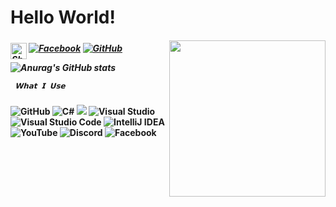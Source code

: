 <h1> Hello World! </h1> 
 <h5> <img align="right" src="https://media.giphy.com/media/26AHqZycSplGWWPAI/giphy.gif" width="250" height="250" /> <h5>
  
  
[![Facebook](https://img.shields.io/badge/Facebook-%231877F2.svg?style)](https://www.facebook.com/julien.jelev.5)
 [![GitHub](https://img.shields.io/badge/github-%23121011.svg) ](https://github.com/Jelev123)
  <a href="mailto:julienjelev2@gmail.com">
    <img align="left" alt="Shubhamdeep Jha | Gmail" width="26px" src="https://github.com/TheDudeThatCode/TheDudeThatCode/blob/master/Assets/Gmail.svg" />
  </a>
  
  
 ![Anurag's GitHub stats](https://github-readme-stats.vercel.app/api?username=jelev123&show_icons=true&theme=tokyonight)
  
  
  
     𝗪𝗵𝗮𝘁 𝗜 𝗨𝘀𝗲 
  <h4> <img alt="GitHub" src="https://img.shields.io/badge/github-%23121011.svg?style=for-the-badge&logo=github&logoColor=white"/> 
 <img alt="C#" src="https://img.shields.io/badge/c%23-%23239120.svg?style=for-the-badge&logo=c-sharp&logoColor=white"/> <img alr="Microsoft" src="https://img.shields.io/badge/Microsoft-0078D4?style=for-the-badge&logo=microsoft&logoColor=white" /> <img alt="Visual Studio" src="https://img.shields.io/badge/VisualStudio-5C2D91.svg?style=for-the-badge&logo=visual-studio&logoColor=white"/> <img alt="Visual Studio Code" src="https://img.shields.io/badge/VisualStudioCode-0078d7.svg?style=for-the-badge&logo=visual-studio-code&logoColor=white"/> <img alt="IntelliJ IDEA" src="https://img.shields.io/badge/IntelliJIDEA-000000.svg?style=for-the-badge&logo=intellij-idea&logoColor=white"/> 
  <img alt="YouTube" src="https://img.shields.io/badge/<handle>-%23FF0000.svg?style=for-the-badge&logo=YouTube&logoColor=white"/> 
  <img alt="Discord" src="https://img.shields.io/badge/%3CServer%3E-%237289DA.svg?style=for-the-badge&logo=discord&logoColor=white"/> 
  <img alt="Facebook" src="https://img.shields.io/badge/Facebook-%231877F2.svg?style=for-the-badge&logo=Facebook&logoColor=white"/> <h4>
 




                                                                                                                          







